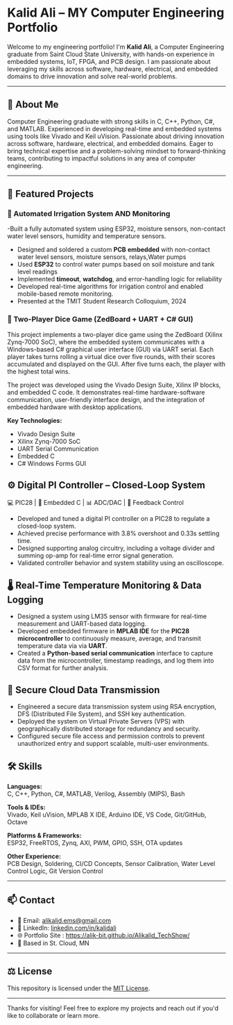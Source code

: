 # Kalid Ali – MY Computer Engineering Portfolio

Welcome to my engineering portfolio! I'm **Kalid Ali**, a Computer Engineering graduate from Saint Cloud State University, with hands-on experience in embedded systems, IoT, FPGA, and PCB design. I am passionate about leveraging my skills across software, hardware, electrical, and embedded domains to drive innovation and solve real-world problems.

---

## 🧠 About Me

Computer Engineering graduate with strong skills in C, C++, Python, C#, and MATLAB. Experienced in developing real-time and embedded systems using tools like Vivado and Keil uVision. Passionate about driving innovation across software, hardware, electrical, and embedded domains. Eager to bring technical expertise and a problem-solving mindset to forward-thinking teams, contributing to impactful solutions in any area of computer engineering.

---

## 🚀 Featured Projects


### 🔷 Automated Irrigation System AND Monitoring
  -Built a fully automated system using ESP32, moisture sensors, non-contact water level sensors, humidity and temperature sensors.
- Designed and soldered a custom **PCB**  **embedded** with  non-contact water level sensors, moisture sensors, relays,Water pumps
- Used **ESP32** to control water pumps based on soil moisture and tank level readings
- Implemented **timeout**, **watchdog**, and error-handling logic for reliability
- Developed real-time algorithms for irrigation control and enabled mobile-based remote monitoring.
- Presented at the TMIT Student Research Colloquium, 2024

### 🎲 Two-Player Dice Game (ZedBoard + UART + C# GUI)
This project implements a two-player dice game using the ZedBoard (Xilinx Zynq-7000 SoC), where the embedded system communicates with a Windows-based C# graphical user interface (GUI) via UART serial. Each player takes turns rolling a virtual dice over five rounds, with their scores accumulated and displayed on the GUI. After five turns each, the player with the highest total wins.

The project was developed using the Vivado Design Suite, Xilinx IP blocks, and embedded C code. It demonstrates real-time hardware-software communication, user-friendly interface design, and the integration of embedded hardware with desktop applications.

**Key Technologies:**
- Vivado Design Suite
- Xilinx Zynq-7000 SoC
- UART Serial Communication
- Embedded C
- C# Windows Forms GUI

  
## ⚙️ Digital PI Controller – Closed-Loop System
   💻 PIC28 | 🔧 Embedded C | 📊 ADC/DAC | 🧠 Feedback Control
- Developed and tuned a digital PI controller on a PIC28 to regulate a closed-loop system.
- Achieved precise performance with 3.8% overshoot and 0.33s settling time.
- Designed supporting analog circuitry, including a voltage divider and summing op-amp for real-time error signal generation.
- Validated controller behavior and system stability using an oscilloscope.
  
## 🌡️ Real-Time Temperature Monitoring & Data Logging
  - Designed a system using LM35 sensor with firmware for real-time measurement and UART-based data logging.
  - Developed embedded firmware in **MPLAB IDE** for the **PIC28 microcontroller**  to continuously measure, average, and transmit temperature data via  via **UART**.
  - Created a **Python-based serial communication** interface to capture data from the microcontroller,
      timestamp readings, and log them into CSV format for further analysis.

## 🔐 Secure Cloud Data Transmission
- Engineered a secure data transmission system using RSA encryption, DFS (Distributed File System), and SSH key authentication.
- Deployed the system on Virtual Private Servers (VPS) with geographically distributed storage for redundancy and security.
- Configured secure file access and permission controls to prevent unauthorized entry and support scalable, multi-user environments.


## 🛠️ Skills

**Languages:**  
C, C++, Python, C#, MATLAB, Verilog, Assembly (MIPS), Bash

**Tools & IDEs:**  
Vivado, Keil uVision, MPLAB X IDE, Arduino IDE, VS Code, Git/GitHub, Octave

**Platforms & Frameworks:**  
ESP32, FreeRTOS, Zynq, AXI, PWM, GPIO, SSH, OTA updates

**Other Experience:**  
PCB Design, Soldering, CI/CD Concepts, Sensor Calibration, Water Level Control Logic, Git Version Control

---

## 📫 Contact

- 📧 Email: alikalid.ems@gmail.com
- 💼 LinkedIn: [linkedin.com/in/kalidali](https://linkedin.com/in/kalidali)  
- 🌐 Portfolio Site : https://alik-bit.github.io/Alikalid_TechShow/ 
- 📍 Based in St. Cloud, MN

---

## ⚖️ License

This repository is licensed under the [MIT License](LICENSE).

---

Thanks for visiting! Feel free to explore my projects and reach out if you'd like to collaborate or learn more.
